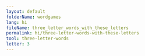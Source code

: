 ```yaml
---
layout: default
folderName: wordgames
lang: hi
fileName: three_letter_words_with_these_letters
permalink: hi/three-letter-words-with-these-letters
tool: three-letter-words
letter: 3
---
```

